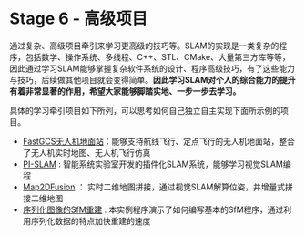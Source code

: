 # Stage 6 - 高级项目

通过复杂、高级项目牵引来学习更高级的技巧等。SLAM的实现是一类复杂的程序，包括数学、操作系统、多线程、C++、STL、CMake、大量第三方库等等，因此通过学习SLAM能够掌握复杂软件系统的设计、程序高级技巧，有了这些能力与技巧，后续做其他项目就会变得简单。**因此学习SLAM对个人的综合能力的提升有着非常显著的作用，希望大家能够脚踏实地、一步一步去学习。**

具体的学习牵引项目如下所列，可以思考如何自己独立自主实现下面所示例的项目。

* [FastGCS无人机地面站](https://gitee.com/pi-lab/FastGCS)：能够支持航线飞行、定点飞行的无人机地面站，整合了无人机实时地图、无人机飞行仿真
* [PI-SLAM](https://gitee.com/pi-lab/pi-slam) : 智能系统实验室开发的插件化SLAM系统，能够学习视觉SLAM编程
* [Map2DFusion](https://gitee.com/pi-lab/Map2DFusion) ： 实时二维地图拼接，通过视觉SLAM解算位姿，并增量式拼接二维地图
* [序列化图像的SfM重建](https://gitee.com/pi-lab/SequenceSfM) : 本实例程序演示了如何编写基本的SfM程序，通过利用序列化数据的特点加快重建的速度

